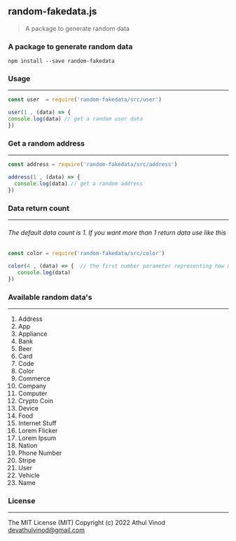##  random-fakedata.js

> A package to generate random data

 ### A package to generate random data

    npm install --save random-fakedata
### Usage
------------

  ```javascript
const user  = require('random-fakedata/src/user')

user(1 , (data) => {
  console.log(data) // get a random user data
})
```
### Get a random address
------------
```javascript
const address = require('random-fakedata/src/address')

address(1 , (data) => {
  console.log(data) // get a random address
})
```
### Data return count
------------
###### The default data count is 1. If you want more than 1 return data use like this
```javascript
const color = require('random-fakedata/src/color')

color(4 , (data) => {  // the first number parameter representing how much data should return
   console.log(data)
})

```
### Available random data's
------------

1. Address
1. App
1. Appliance
1. Bank
1. Beer
1. Card
1. Code
1. Color
1. Commerce
1. Company
1. Computer
1. Crypto Coin
1. Device
1. Food
1. Internet Stuff
1. Lorem Flicker
1. Lorem Ipsum
1. Nation
1. Phone Number
1. Stripe
1. User
1. Vehicle
1. Name

### License
------------


The MIT License (MIT) Copyright (c) 2022 Athul Vinod devathulvinod@gmail.com



